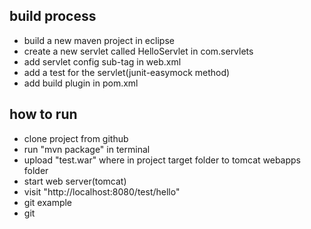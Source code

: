 ## build process
* build a new maven project in eclipse
* create a new servlet called HelloServlet in com.servlets
* add servlet config sub-tag in web.xml
* add a test for the servlet(junit-easymock method)
* add build plugin in pom.xml

## how to run
* clone project from github
* run "mvn package" in terminal
* upload "test.war" where in project target folder to tomcat webapps folder
* start web server(tomcat)
* visit "http://localhost:8080/test/hello"
* git example
* git

